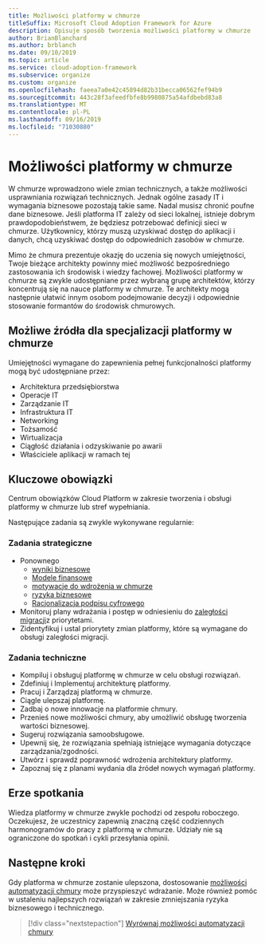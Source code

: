```yaml
---
title: Możliwości platformy w chmurze
titleSuffix: Microsoft Cloud Adoption Framework for Azure
description: Opisuje sposób tworzenia możliwości platformy w chmurze
author: BrianBlanchard
ms.author: brblanch
ms.date: 09/10/2019
ms.topic: article
ms.service: cloud-adoption-framework
ms.subservice: organize
ms.custom: organize
ms.openlocfilehash: faeea7a0e42c45894d82b31becca06562fef94b9
ms.sourcegitcommit: 443c28f3afeedfbfe8b9980875a54afdbebd83a8
ms.translationtype: MT
ms.contentlocale: pl-PL
ms.lasthandoff: 09/16/2019
ms.locfileid: "71030880"
---
```

# <a name="cloud-platform-capabilities"></a>Możliwości platformy w chmurze

W chmurze wprowadzono wiele zmian technicznych, a także możliwości usprawniania rozwiązań technicznych. Jednak ogólne zasady IT i wymagania biznesowe pozostają takie same. Nadal musisz chronić poufne dane biznesowe. Jeśli platforma IT zależy od sieci lokalnej, istnieje dobrym prawdopodobieństwem, że będziesz potrzebować definicji sieci w chmurze. Użytkownicy, którzy muszą uzyskiwać dostęp do aplikacji i danych, chcą uzyskiwać dostęp do odpowiednich zasobów w chmurze.

Mimo że chmura prezentuje okazję do uczenia się nowych umiejętności, Twoje bieżące architekty powinny mieć możliwość bezpośredniego zastosowania ich środowisk i wiedzy fachowej. Możliwości platformy w chmurze są zwykle udostępniane przez wybraną grupę architektów, którzy koncentrują się na nauce platformy w chmurze. Te architekty mogą następnie ułatwić innym osobom podejmowanie decyzji i odpowiednie stosowanie formantów do środowisk chmurowych.

## <a name="possible-sources-for-cloud-platform-expertise"></a>Możliwe źródła dla specjalizacji platformy w chmurze

Umiejętności wymagane do zapewnienia pełnej funkcjonalności platformy mogą być udostępniane przez:

- Architektura przedsiębiorstwa
- Operacje IT
- Zarządzanie IT
- Infrastruktura IT
- Networking
- Tożsamość
- Wirtualizacja
- Ciągłość działania i odzyskiwanie po awarii
- Właściciele aplikacji w ramach tej

## <a name="key-responsibilities"></a>Kluczowe obowiązki

Centrum obowiązków Cloud Platform w zakresie tworzenia i obsługi platformy w chmurze lub stref wypełniania.

Następujące zadania są zwykle wykonywane regularnie:

### <a name="strategic-tasks"></a>Zadania strategiczne

- Ponownego
  - [wyniki biznesowe](../strategy/business-outcomes/index.md)
  - [Modele finansowe](../strategy/financial-models.md)
  - [motywacje do wdrożenia w chmurze](../strategy/motivations.md)
  - [ryzyka biznesowe](../govern/policy-compliance/risk-tolerance.md)
  - [Racjonalizacja podpisu cyfrowego](../digital-estate/index.md)
- Monitoruj plany wdrażania i postęp w odniesieniu do [zaległości migracji](../migrate/migration-considerations/assess/release-iteration-backlog.md)z priorytetami.
- Zidentyfikuj i ustal priorytety zmian platformy, które są wymagane do obsługi zaległości migracji.

### <a name="technical-tasks"></a>Zadania techniczne

- Kompiluj i obsługuj platformę w chmurze w celu obsługi rozwiązań.
- Zdefiniuj i Implementuj architekturę platformy.
- Pracuj i Zarządzaj platformą w chmurze.
- Ciągle ulepszaj platformę.
- Zadbaj o nowe innowacje na platformie chmury.
- Przenieś nowe możliwości chmury, aby umożliwić obsługę tworzenia wartości biznesowej.
- Sugeruj rozwiązania samoobsługowe.
- Upewnij się, że rozwiązania spełniają istniejące wymagania dotyczące zarządzania/zgodności.
- Utwórz i sprawdź poprawność wdrożenia architektury platformy.
- Zapoznaj się z planami wydania dla źródeł nowych wymagań platformy.

## <a name="meeting-cadence"></a>Erze spotkania

Wiedza platformy w chmurze zwykle pochodzi od zespołu roboczego. Oczekujesz, że uczestnicy zapewnią znaczną część codziennych harmonogramów do pracy z platformą w chmurze. Udziały nie są ograniczone do spotkań i cykli przesyłania opinii.

## <a name="next-steps"></a>Następne kroki

Gdy platforma w chmurze zostanie ulepszona, dostosowanie [możliwości automatyzacji chmury](./cloud-automation.md) może przyspieszyć wdrażanie. Może również pomóc w ustaleniu najlepszych rozwiązań w zakresie zmniejszania ryzyka biznesowego i technicznego.

> [!div class="nextstepaction"]
> [Wyrównaj możliwości automatyzacji chmury](./cloud-automation.md)

